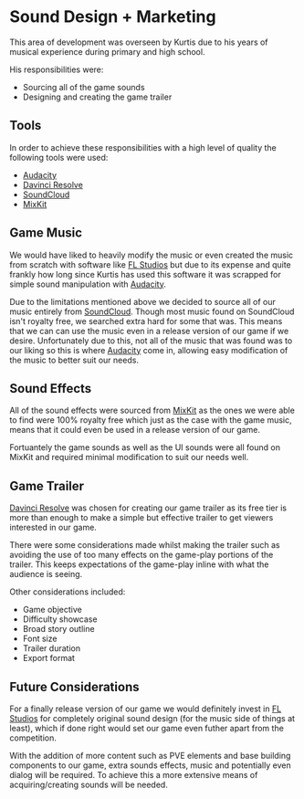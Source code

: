 # Sound Design + Marketing

This area of development was overseen by Kurtis due to his years of musical experience during primary and high school.

His responsibilities were:

- Sourcing all of the game sounds
- Designing and creating the game trailer

## Tools

In order to achieve these responsibilities with a high level of quality the following tools were used:

- [Audacity](https://www.audacityteam.org/)
- [Davinci Resolve](https://www.blackmagicdesign.com/products/davinciresolve)
- [SoundCloud](https://soundcloud.com)
- [MixKit](https://mixkit.co/)

## Game Music

We would have liked to heavily modify the music or even created the music from scratch with software like [FL Studios](https://www.flstudio.com.au/) but due to its expense and quite frankly how long since Kurtis has used this software it was scrapped for simple sound manipulation with [Audacity](https://www.audacityteam.org/).

Due to the limitations mentioned above we decided to source all of our music entirely from [SoundCloud](https://soundcloud.com). Though most music found on SoundCloud isn't royalty free, we searched extra hard for some that was. This means that we can can use the music even in a release version of our game if we desire. Unfortunately due to this, not all of the music that was found was to our liking so this is where [Audacity](https://www.audacityteam.org/) come in, allowing easy modification of the music to better suit our needs.

## Sound Effects

All of the sound effects were sourced from [MixKit](https://mixkit.co/) as the ones we were able to find were 100% royalty free which just as the case with the game music, means that it could even be used in a release version of our game.

Fortuantely the game sounds as well as the UI sounds were all found on MixKit and required minimal modification to suit our needs well.

## Game Trailer

[Davinci Resolve](https://www.blackmagicdesign.com/products/davinciresolve) was chosen for creating our game trailer as its free tier is more than enough to make a simple but effective trailer to get viewers interested in our game.

There were some considerations made whilst making the trailer such as avoiding the use of too many effects on the game-play portions of the trailer. This keeps expectations of the game-play inline with what the audience is seeing.

Other considerations included:

- Game objective
- Difficulty showcase
- Broad story outline
- Font size
- Trailer duration
- Export format

## Future Considerations

For a finally release version of our game we would definitely invest in [FL Studios](https://www.flstudio.com.au/) for completely original sound design (for the music side of things at least), which if done right would set our game even futher apart from the competition.

With the addition of more content such as PVE elements and base building components to our game, extra sounds effects, music and potentially even dialog will be required. To achieve this a more extensive means of acquiring/creating sounds will be needed.

